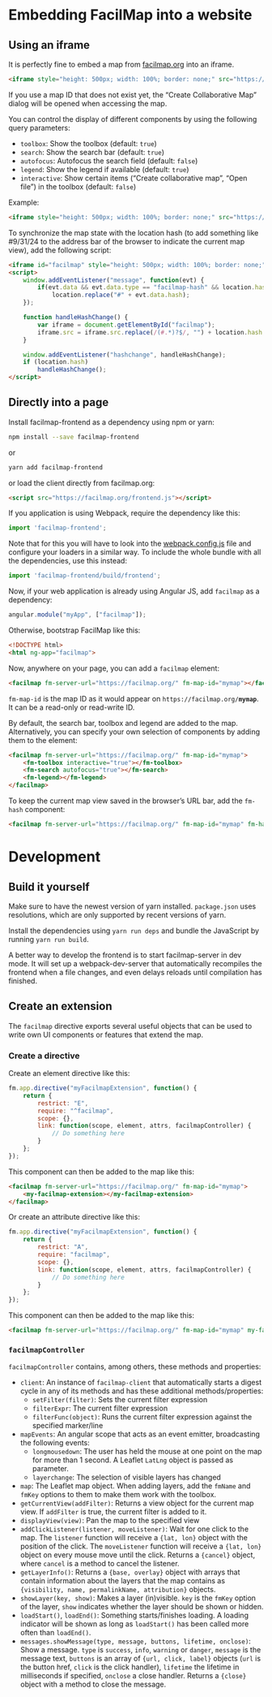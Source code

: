 Embedding FacilMap into a website
=================================

Using an iframe
---------------

It is perfectly fine to embed a map from [facilmap.org](https://facilmap.org/) into an iframe.

```html
<iframe style="height: 500px; width: 100%; border: none;" src="https://facilmap.org/mymap"></iframe>
```

If you use a map ID that does not exist yet, the “Create Collaborative Map” dialog will be opened when accessing the
map.

You can control the display of different components by using the following query parameters:

* `toolbox`: Show the toolbox (default: `true`)
* `search`: Show the search bar (default: `true`)
* `autofocus`: Autofocus the search field (default: `false`)
* `legend`: Show the legend if available (default: `true`)
* `interactive`: Show certain items (“Create collaborative map”, “Open file”) in the toolbox (default: `false`)

Example:

```html
<iframe style="height: 500px; width: 100%; border: none;" src="https://facilmap.org/mymap?search=false&amp;toolbox=false"></iframe>
```

To synchronize the map state with the location hash (to add something like #9/31/24 to the address bar of the browser to indicate the current map view), add the following script:

```html
<iframe id="facilmap" style="height: 500px; width: 100%; border: none;" src="https://facilmap.org/mymap"></iframe>
<script>
	window.addEventListener("message", function(evt) {
		if(evt.data && evt.data.type == "facilmap-hash" && location.hash != "#" + evt.data.hash)
			location.replace("#" + evt.data.hash);
	});

	function handleHashChange() {
		var iframe = document.getElementById("facilmap");
		iframe.src = iframe.src.replace(/(#.*)?$/, "") + location.hash;
	}

	window.addEventListener("hashchange", handleHashChange);
	if (location.hash)
		handleHashChange();
</script>
```

Directly into a page
--------------------

Install facilmap-frontend as a dependency using npm or yarn:

```bash
npm install --save facilmap-frontend
```

or

```bash
yarn add facilmap-frontend
```

or load the client directly from facilmap.org:

```html
<script src="https://facilmap.org/frontend.js"></script>
```

If you application is using Webpack, require the dependency like this:

```js
import 'facilmap-frontend';
```

Note that for this you will have to look into the [webpack.config.js](./webpack.config.js) file and configure your
loaders in a similar way. To include the whole bundle with all the dependencies, use this instead:

```js
import 'facilmap-frontend/build/frontend';
```

Now, if your web application is already using Angular JS, add `facilmap` as a dependency:

```js
angular.module("myApp", ["facilmap"]);
```

Otherwise, bootstrap FacilMap like this:

```html
<!DOCTYPE html>
<html ng-app="facilmap">
```

Now, anywhere on your page, you can add a `facilmap` element:

```html
<facilmap fm-server-url="https://facilmap.org/" fm-map-id="mymap"></facilmap>
```

`fm-map-id` is the map ID as it would appear on `https://facilmap.org/`**`mymap`**. It can be a read-only or read-write ID.

By default, the search bar, toolbox and legend are added to the map. Alternatively, you can specify your own selection
of components by adding them to the element:

```html
<facilmap fm-server-url="https://facilmap.org/" fm-map-id="mymap">
	<fm-toolbox interactive="true"></fm-toolbox>
	<fm-search autofocus="true"></fm-search>
	<fm-legend></fm-legend>
</facilmap>
```

To keep the current map view saved in the browser’s URL bar, add the `fm-hash` component:

```html
<facilmap fm-server-url="https://facilmap.org/" fm-map-id="mymap" fm-hash></facilmap>
```


Development
===========

Build it yourself
-----------------

Make sure to have the newest version of yarn installed. `package.json` uses resolutions, which are only supported by
recent versions of yarn.

Install the dependencies using `yarn run deps` and bundle the JavaScript
by running `yarn run build`.

A better way to develop the frontend is to start facilmap-server in dev mode. It will set up a webpack-dev-server that
automatically recompiles the frontend when a file changes, and even delays reloads until compilation has finished.

Create an extension
-------------------

The `facilmap` directive exports several useful objects that can be used to write own UI components or features that
extend the map.

### Create a directive

Create an element directive like this:

```javascript
fm.app.directive("myFacilmapExtension", function() {
	return {
		restrict: "E",
		require: "^facilmap",
		scope: {},
		link: function(scope, element, attrs, facilmapController) {
			// Do something here
		}
	};
});
```

This component can then be added to the map like this:

```html
<facilmap fm-server-url="https://facilmap.org/" fm-map-id="mymap">
	<my-facilmap-extension></my-facilmap-extension>
</facilmap>
```

Or create an attribute directive like this:

```javascript
fm.app.directive("myFacilmapExtension", function() {
	return {
		restrict: "A",
		require: "facilmap",
		scope: {},
		link: function(scope, element, attrs, facilmapController) {
			// Do something here
		}
	};
});
```

This component can then be added to the map like this:

```html
<facilmap fm-server-url="https://facilmap.org/" fm-map-id="mymap" my-facilmap-extension></facilmap>
```

### `facilmapController`

`facilmapController` contains, among others, these methods and properties:

* `client`: An instance of `facilmap-client` that automatically starts a digest cycle in any of its methods and has these
            additional methods/properties:
    * `setFilter(filter)`: Sets the current filter expression
    * `filterExpr`: The current filter expression
    * `filterFunc(object)`: Runs the current filter expression against the specified marker/line
* `mapEvents`: An angular scope that acts as an event emitter, broadcasting the following events:
    * `longmousedown`: The user has held the mouse at one point on the map for more than 1 second. A Leaflet `LatLng`
                       object is passed as parameter.
    * `layerchange`: The selection of visible layers has changed
* `map`: The Leaflet map object. When adding layers, add the `fmName` and `fmKey` options to them to make them work with
         the toolbox.
* `getCurrentView(addFilter)`: Returns a view object for the current map view. If `addFilter` is true, the current filter
                               is added to it.
* `displayView(view)`: Pan the map to the specified view
* `addClickListener(listener, moveListener)`: Wait for one click to the map. The `listener` function will receive a
                                              `{lat, lon}` object with the position of the click. The `moveListener`
                                              function will receive a `{lat, lon}` object on every mouse move until the
                                              click. Returns a `{cancel}` object, where `cancel` is a method to cancel
                                              the listener.
* `getLayerInfo()`: Returns a `{base, overlay}` object with arrays that contain information about the layers that the
                    map contains as `{visibility, name, permalinkName, attribution}` objects.
* `showLayer(key, show)`: Makes a layer (in)visible. `key` is the `fmKey` option of the layer, `show` indicates whether
                          the layer should be shown or hidden.
* `loadStart()`, `loadEnd()`: Something starts/finishes loading. A loading indicator will be shown as long as `loadStart()`
                              has been called more often than `loadEnd()`.
* `messages.showMessage(type, message, buttons, lifetime, onclose)`: Show a message. `type` is `success`, `info`, `warning`
     or `danger`, `message` is the message text, `buttons` is an array of `{url, click, label}` objects (`url` is the button
     href, `click` is the click handler), `lifetime` the lifetime in milliseconds if specified, `onclose` a close handler.
     Returns a `{close}` object with a method to close the message.